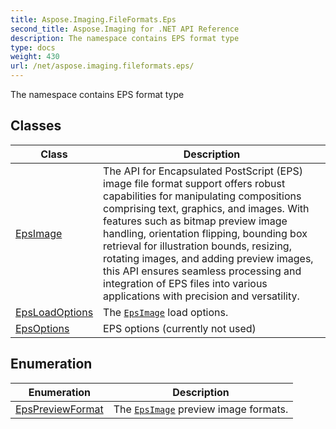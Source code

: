 ```yaml
---
title: Aspose.Imaging.FileFormats.Eps
second_title: Aspose.Imaging for .NET API Reference
description: The namespace contains EPS format type
type: docs
weight: 430
url: /net/aspose.imaging.fileformats.eps/
---
```

The namespace contains EPS format type

## Classes

| Class | Description |
| --- | --- |
| [EpsImage](./epsimage/) | The API for Encapsulated PostScript (EPS) image file format support offers robust capabilities for manipulating compositions comprising text, graphics, and images. With features such as bitmap preview image handling, orientation flipping, bounding box retrieval for illustration bounds, resizing, rotating images, and adding preview images, this API ensures seamless processing and integration of EPS files into various applications with precision and versatility. |
| [EpsLoadOptions](./epsloadoptions/) | The [`EpsImage`](../aspose.imaging.fileformats.eps/epsimage/) load options. |
| [EpsOptions](./epsoptions/) | EPS options (currently not used) |
## Enumeration

| Enumeration | Description |
| --- | --- |
| [EpsPreviewFormat](./epspreviewformat/) | The [`EpsImage`](../aspose.imaging.fileformats.eps/epsimage/) preview image formats. |


